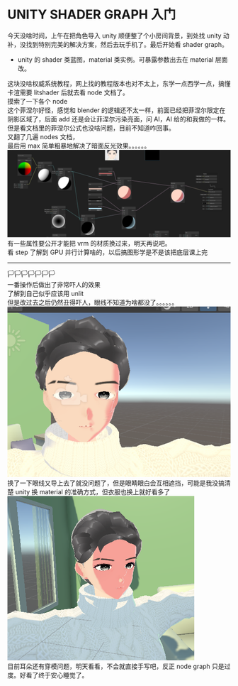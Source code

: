 # UNITY SHADER GRAPH 入门

今天没啥时间，上午在把角色导入 unity 顺便整了个小房间背景，到处找 unity 动补，没找到特别完美的解决方案，然后去玩手机了。最后开始看 shader graph。

- unity 的 shader 类蓝图，material 类实例。可暴露参数出去在 material 层面改。

这块没啥权威系统教程，网上找的教程版本也对不太上，东学一点西学一点，搞懂卡渲需要 litshader 后就去看 node 文档了。  
摸索了一下各个 node  
这个菲涅尔好怪，感觉和 blender 的逻辑还不太一样，前面已经把菲涅尔限定在阴影区域了，后面 add 还是会让菲涅尔污染亮面，问 AI，AI 给的和我做的一样。但是看文档里的菲涅尔公式也没啥问题，目前不知道咋回事。  
又翻了几遍 nodes 文档，  
最后用 max 简单粗暴地解决了暗面反光效果。。。。。。  
![nodes](./截图/屏幕截图%202025-07-07%20171404.png)
有一些属性要公开才能把 vrm 的材质换过来，明天再说吧。  
看 step 了解到 GPU 并行计算啥的，以后搞图形学是不是该把底层课上完

---

🏳️🏳️🏳️🏳️🏳️🏳️🏳️  
一番操作后做出了非常吓人的效果  
了解到自己似乎应该用 unlit  
但是改过去之后仍然丑得吓人，眼线不知道为啥都没了。。。。。。
![](./截图/屏幕截图%202025-07-08%20001127.png)
换了一下眼线又导上去了就没问题了，但是眼睛眼白会互相遮挡，可能是我没搞清楚 unity 换 material 的准确方式，但衣服也换上就好看多了
![alt text](./截图/屏幕截图%202025-07-08%20002829.png)  
目前耳朵还有穿模问题，明天看看，不会就直接手写吧，反正 node graph 只是过度。好看了终于安心睡觉了。

